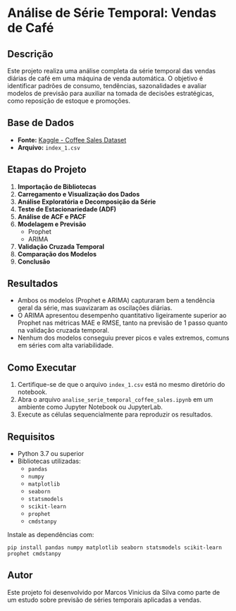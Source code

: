 # Análise de Série Temporal: Vendas de Café

## Descrição

Este projeto realiza uma análise completa da série temporal das vendas diárias de café em uma máquina de venda automática. O objetivo é identificar padrões de consumo, tendências, sazonalidades e avaliar modelos de previsão para auxiliar na tomada de decisões estratégicas, como reposição de estoque e promoções.

## Base de Dados

- **Fonte:** [Kaggle - Coffee Sales Dataset](https://www.kaggle.com/datasets/ihelon/coffee-sales/data)
- **Arquivo:** `index_1.csv`

## Etapas do Projeto

1. **Importação de Bibliotecas**
2. **Carregamento e Visualização dos Dados**
3. **Análise Exploratória e Decomposição da Série**
4. **Teste de Estacionariedade (ADF)**
5. **Análise de ACF e PACF**
6. **Modelagem e Previsão**
   - Prophet
   - ARIMA
7. **Validação Cruzada Temporal**
8. **Comparação dos Modelos**
9. **Conclusão**

## Resultados

- Ambos os modelos (Prophet e ARIMA) capturaram bem a tendência geral da série, mas suavizaram as oscilações diárias.
- O ARIMA apresentou desempenho quantitativo ligeiramente superior ao Prophet nas métricas MAE e RMSE, tanto na previsão de 1 passo quanto na validação cruzada temporal.
- Nenhum dos modelos conseguiu prever picos e vales extremos, comuns em séries com alta variabilidade.

## Como Executar

1. Certifique-se de que o arquivo `index_1.csv` está no mesmo diretório do notebook.
2. Abra o arquivo `analise_serie_temporal_coffee_sales.ipynb` em um ambiente como Jupyter Notebook ou JupyterLab.
3. Execute as células sequencialmente para reproduzir os resultados.

## Requisitos

- Python 3.7 ou superior
- Bibliotecas utilizadas:
  - `pandas`
  - `numpy`
  - `matplotlib`
  - `seaborn`
  - `statsmodels`
  - `scikit-learn`
  - `prophet`
  - `cmdstanpy`

Instale as dependências com:
```
pip install pandas numpy matplotlib seaborn statsmodels scikit-learn prophet cmdstanpy
```

## Autor

Este projeto foi desenvolvido por Marcos Vinicius da Silva como parte de um estudo sobre previsão de séries temporais aplicadas a vendas.